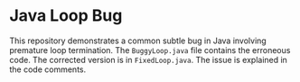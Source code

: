 # Java Loop Bug
This repository demonstrates a common subtle bug in Java involving premature loop termination. The `BuggyLoop.java` file contains the erroneous code.  The corrected version is in `FixedLoop.java`. The issue is explained in the code comments.
